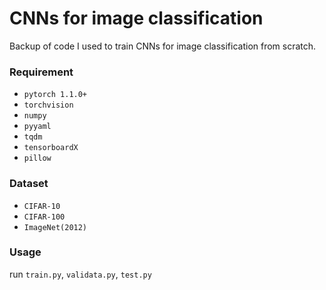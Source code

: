 # CNNs for image classification
Backup of code I used to train CNNs for image classification from scratch.

### Requirement
- `pytorch 1.1.0+`
- `torchvision`
- `numpy`
- `pyyaml`
- `tqdm`
- `tensorboardX`
- `pillow`

### Dataset
- `CIFAR-10`
- `CIFAR-100`
- `ImageNet(2012)`

### Usage
run `train.py`, `validata.py`, `test.py`
